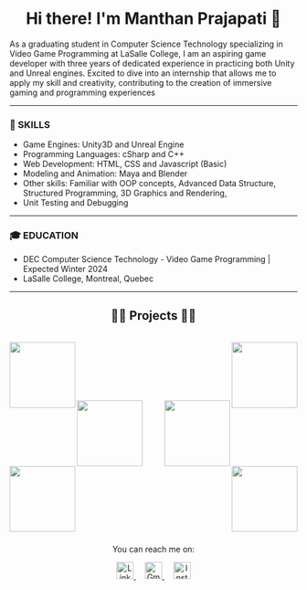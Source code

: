 <h1 align="center">Hi there! I'm Manthan Prajapati 👋</h1>


As a graduating student in Computer Science Technology specializing in Video Game Programming at LaSalle College, I am
an aspiring game developer with three years of dedicated experience in practicing both Unity and Unreal engines. Excited
to dive into an internship that allows me to apply my skill and creativity, contributing to the creation of immersive gaming and
programming experiences

<hr>

### 🚀 SKILLS

- Game Engines: Unity3D and Unreal Engine
- Programming Languages: cSharp and C++
- Web Development: HTML, CSS and Javascript (Basic)
- Modeling and Animation: Maya and Blender
- Other skills: Familiar with OOP concepts, Advanced Data Structure, Structured Programming, 3D Graphics and Rendering,
- Unit Testing and Debugging

<hr>

### 🎓 EDUCATION

- DEC Computer Science Technology - Video Game Programming     |     Expected Winter 2024           
- LaSalle College, Montreal, Quebec  

<hr>

<h2 align="center">👨‍💻 Projects 👨‍💻</h2>
<br>
<div width="100%" align="center">
  <a align="left" href="https://github.com/Manthan8567/Zombie-Survival-Game" title="Zombie Survival Game">
    <img align="left" height="115" src="https://github-readme-stats.vercel.app/api/pin/?username=Manthan8567&repo=Zombie-Survival-Game&theme=react&border_color=61dafb&border_radius=11">
</a>
  <a align="right" href="https://github.com/Manthan8567/IMI-Run" title="IMI Run">
    <img align="right" height="115" src="https://github-readme-stats.vercel.app/api/pin/?username=Manthan8567&repo=IMI-Run&theme=react&border_color=61dafb&border_radius=10">
  </a>
</div>
<br/><br/><br/><br/><br/><br/>
<div width="100%" align="center">
  <a align="left" href="https://github.com/Manthan8567/INCOKO_" title="Cosmic Ranger">
    <img align="left" height="115" src="https://github-readme-stats.vercel.app/api/pin/?username=Manthan8567&repo=INCOKO_&theme=react&border_color=61dafb&border_radius=10">
  </a>
  <a align="right" href="https://github.com/Manthan8567/Cinema-Ticket-Booking-System" title="Cinema Ticket Booking System">
    <img align="right" height="115" src="https://github-readme-stats.vercel.app/api/pin/?username=Manthan8567&repo=Cinema-Ticket-Booking-System&theme=react&border_color=61dafb&border_radius=10">
  </a>
</div>
<br/><br/><br/><br/><br/><br/>
<div width="100%" align="center">
  <a align="left" href="https://github.com/Manthan8567/Student-Record-Management-System" title="Student Record Management System">
    <img align="left" height="115" src="https://github-readme-stats.vercel.app/api/pin/?username=Manthan8567&repo=Student-Record-Management-System&theme=react&border_color=61dafb&border_radius=10">
  </a>
  <a align="right" href="https://github.com/Manthan8567/Scientific-Calculator-Windows-Application" title="Scientific Calculator">
    <img align="right" height="115" src="https://github-readme-stats.vercel.app/api/pin/?username=Manthan8567&repo=Scientific-Calculator-Windows-Application&theme=react&border_color=61dafb&border_radius=10">
  </a>
</div>
<br/><br/><br/><br/><br/><br/><br/><br/>


<p align="center">
  You can reach me on:
</p>

<p align="center">
  <a href="https://linkedin.com/in/manthan8567">
    <img src="https://raw.githubusercontent.com/rahuldkjain/github-profile-readme-generator/master/src/images/icons/Social/linked-in-alt.svg" alt="LinkedIn" height="30" />
</a>&nbsp;&nbsp;&nbsp;
  <a href="mailto:manthan7393@gmail.com">
    <img src="https://upload.wikimedia.org/wikipedia/commons/thumb/7/7e/Gmail_icon_%282020%29.svg/1200px-Gmail_icon_%282020%29.svg.png" alt="Gmail" height="30" />
</a>&nbsp;&nbsp;&nbsp;
  <a href="https://instagram.com/Manthan.78">
    <img src="https://raw.githubusercontent.com/rahuldkjain/github-profile-readme-generator/master/src/images/icons/Social/instagram.svg" alt="Instagram" height="30" />
  </a>
</p>

